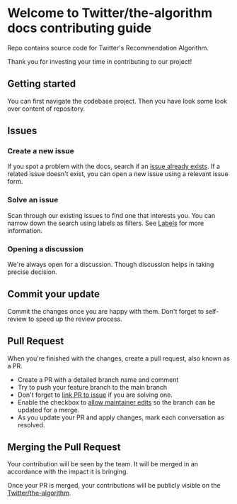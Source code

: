 
# Welcome to Twitter/the-algorithm docs contributing guide 

Repo contains source code for Twitter's Recommendation Algorithm.

Thank you for investing your time in contributing to our project!


## Getting started

You can first navigate the codebase project. Then you have look some look over content of repository. 

## Issues

### Create a new issue

If you spot a problem with the docs, search if an [issue already exists](https://github.com/twitter/the-algorithm/issues). If a related issue doesn't exist, you can open a new issue using a relevant issue form.

### Solve an issue

Scan through our existing issues to find one that interests you. You can narrow down the search using labels as filters. See [Labels](https://github.com/github/docs/blob/main/contributing/how-to-use-labels.md) for more information.

### Opening a discussion 

We're always open for a discussion. Though discussion helps in taking precise decision. 

## Commit your update

Commit the changes once you are happy with them. Don't forget to self-review to speed up the review process.

## Pull Request 

When you're finished with the changes, create a pull request, also known as a PR.

- Create a PR with a detailed branch name and comment 
- Try to push your feature branch to the main branch 
- Don't forget to [link PR to issue](https://docs.github.com/en/issues/tracking-your-work-with-issues/linking-a-pull-request-to-an-issue) if you are solving one.
- Enable the checkbox to [allow maintainer edits](https://docs.github.com/en/github/collaborating-with-issues-and-pull-requests/allowing-changes-to-a-pull-request-branch-created-from-a-fork) so the branch can be updated for a merge.
- As you update your PR and apply changes, mark each conversation as resolved.

## Merging the Pull Request 

Your contribution will be seen by the team. It will be merged in an accordance with the impact it is bringing. 

Once your PR is merged, your contributions will be publicly visible on the [Twitter/the-algorithm](https://github.com/twitter/the-algorithm).